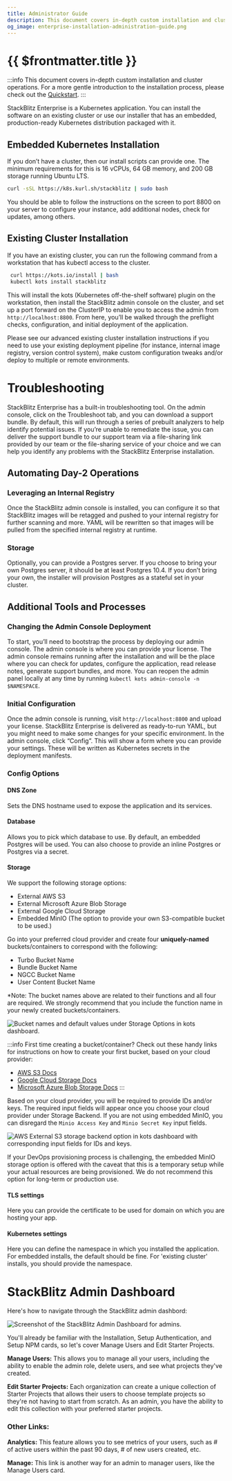 ```yaml
---
title: Administrator Guide
description: This document covers in-depth custom installation and cluster operations.
og_image: enterprise-installation-administration-guide.png
---
```


# {{ $frontmatter.title }}

:::info
This document covers in-depth custom installation and cluster operations. For a more gentle introduction to the installation process, please check out the [Quickstart](/enterprise/installation/quickstart).
:::

StackBlitz Enterprise is a Kubernetes application. You can install the software on an existing cluster or use our installer that has an embedded, production-ready Kubernetes distribution packaged with it.

## Embedded Kubernetes Installation

If you don’t have a cluster, then our install scripts can provide one. The minimum requirements for this is 16 vCPUs, 64 GB memory, and 200 GB storage running Ubuntu LTS.

```sh
curl -sSL https://k8s.kurl.sh/stackblitz | sudo bash
```

You should be able to follow the instructions on the screen to port 8800 on your server to configure your instance, add additional nodes, check for updates, among others.

<!-- If at any time you’d like to migrate this deployment to an existing Kubernetes Cluster, see the [Guide to Migrating an Existing Cluster](migrating). -->

## Existing Cluster Installation

If you have an existing cluster, you can run the following command from a workstation that has kubectl access to the cluster.

```sh
 curl https://kots.io/install | bash
 kubectl kots install stackblitz
```

This will install the kots (Kubernetes off-the-shelf software) plugin on the workstation, then install the StackBlitz admin console on the cluster, and set up a port forward on the ClusterIP to enable you to access the admin from `http://localhost:8800`. From here, you’ll be walked through the preflight checks, configuration, and initial deployment of the application.

Please see our advanced existing cluster installation instructions if you need to use your existing deployment pipeline (for instance, internal image registry, version control system), make custom configuration tweaks and/or deploy to multiple or remote environments.

# Troubleshooting

StackBlitz Enterprise has a built-in troubleshooting tool. On the admin console, click on the Troubleshoot tab, and you can download a support bundle. By default, this will run through a series of prebuilt analyzers to help identify potential issues. If you’re unable to remediate the issue, you can deliver the support bundle to our support team via a file-sharing link provided by our team or the file-sharing service of your choice and we can help you identify any problems with the StackBlitz Enterprise installation.

## Automating Day-2 Operations

### Leveraging an Internal Registry
Once the StackBlitz admin console is installed, you can configure it so that StackBlitz images will be retagged and pushed to your internal registry for further scanning and more. YAML will be rewritten so that images will be pulled from the specified internal registry at runtime.

### Storage
Optionally, you can provide a Postgres server. If you choose to bring your own Postgres server, it should be at least Postgres 10.4. If you don’t bring your own, the installer will provision Postgres as a stateful set in your cluster.

## Additional Tools and Processes

### Changing the Admin Console Deployment

To start, you’ll need to bootstrap the process by deploying our admin console. The admin console is where you can provide your license. The admin console remains running after the installation and will be the place where you can check for updates, configure the application, read release notes, generate support bundles, and more. You can reopen the admin panel locally at any time by running `kubectl kots admin-console -n $NAMESPACE`.

### Initial Configuration

Once the admin console is running, visit `http://localhost:8800` and upload your license. StackBlitz Enterprise is delivered as ready-to-run YAML, but you might need to make some changes for your specific environment. In the admin console, click “Config”. This will show a form where you can provide your settings. These will be written as Kubernetes secrets in the deployment manifests.

### Config Options

#### DNS Zone

Sets the DNS hostname used to expose the application and its services.

#### Database

Allows you to pick which database to use. By default, an embedded Postgres will be used. You can also choose to provide an inline Postgres or Postgres via a secret.

#### Storage

We support the following storage options:
- External AWS S3
- External Microsoft Azure Blob Storage
- External Google Cloud Storage
- Embedded MinIO (The option to provide your own S3-compatible bucket to be used.) 

Go into your preferred cloud provider and create four **uniquely-named** buckets/containers to correspond with the following:
  - Turbo Bucket Name
  - Bundle Bucket Name
  - NGCC Bucket Name
  - User Content Bucket Name

*Note: The bucket names above are related to their functions and all four are required. We strongly recommend that you include the function name in your newly created buckets/containers.

![Bucket names and default values under Storage Options in kots dashboard.](../assets/stackblitz_storageoptions_bucketnames.png)

:::info First time creating a bucket/container? Check out these handy links for instructions on how to create your first bucket, based on your cloud provider:

- [AWS S3 Docs](https://docs.aws.amazon.com/AmazonS3/latest/userguide/creating-bucket.html)
- [Google Cloud Storage Docs](https://cloud.google.com/storage/docs/creating-buckets)
- [Microsoft Azure Blob Storage Docs](https://learn.microsoft.com/en-us/azure/storage/blobs/storage-quickstart-blobs-portal)
:::

Based on your cloud provider, you will be required to provide IDs and/or keys. The required input fields will appear once you choose your cloud provider under Storage Backend. If you are not using embedded MinIO, you can disregard the `Minio Access Key` and `Minio Secret Key` input fields.

![AWS External S3 storage backend option in kots dashboard with corresponding input fields for IDs and keys.](../assets/stackblitz_storageoptionS3fields.png)

If your DevOps provisioning process is challenging, the embedded MinIO storage option is offered with the caveat that this is a temporary setup while your actual resources are being provisioned. We do not recommend this option for long-term or production use.

#### TLS settings

Here you can provide the certificate to be used for domain on which you are hosting your app.

#### Kubernetes settings 

Here you can define the namespace in which you installed the application. For embedded installs, the default should be fine. For 'existing cluster' installs, you should provide the namespace.

# StackBlitz Admin Dashboard
Here's how to navigate through the StackBlitz admin dashbord:

![Screenshot of the StackBlitz Admin Dashboard for admins.](../assets/sb_adminconsole.png)

You'll already be familiar with the Installation, Setup Authentication, and Setup NPM cards, so let's cover Manage Users and Edit Starter Projects.

**Manage Users:** This allows you to manage all your users, including the ability to enable the admin role, delete users, and see what projects they've created.

**Edit Starter Projects:** Each organization can create a unique collection of Starter Projects that allows their users to choose template projects so they're not having to start from scratch. As an admin, you have the ability to edit this collection with your preferred starter projects.

### Other Links:

**Analytics:** This feature allows you to see metrics of your users, such as # of active users within the past 90 days, # of new users created, etc. 

**Manage:** This link is another way for an admin to manager users, like the Manage Users card.
